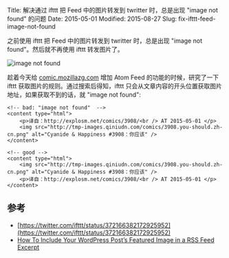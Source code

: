 Title: 解决通过 ifttt 把 Feed 中的图片转发到 twritter 时，总是出现 "image not found" 的问题
Date: 2015-05-01
Modified: 2015-08-27
Slug: fix-ifttt-feed-image-not-found


之前使用 ifttt 把 Feed 中的图片转发到 twritter 时，总是出现 "image not found"。然后就不再使用 ifttt 转发图片了。

![image not found](/static/images/ifttt-image-not-found.png)

趁着今天给 [comic.mozillazg.com](http://comic.mozillazg.com) 增加 Atom Feed 的功能的时候，研究了一下 ifttt 获取图片的规则。通过搜索后得知，ifttt 只会从文章内容的开头位置获取图片地址，如果获取不到的话，就 "image not found":


    <!-- bad: "image not found"  -->
    <content type="html">
        <p>译自：http://explosm.net/comics/3908/<br /> AT 2015-05-01 </p>
        <img src="http://tmp-images.qiniudn.com/comics/3908.you-should.zh-cn.png" alt="Cyanide & Happiness #3908：你应该" />
    </content>
    
    <!-- good -->
    <content type="html">
        <img src="http://tmp-images.qiniudn.com/comics/3908.you-should.zh-cn.png" alt="Cyanide & Happiness #3908：你应该" />
        <p>译自：http://explosm.net/comics/3908/<br /> AT 2015-05-01 </p>
    </content>


## 参考

* [https://twitter.com/ifttt/status/372166382172925952](https://twitter.com/ifttt/status/372166382172925952)
* [How To Include Your WordPress Post’s Featured Image in a RSS Feed Excerpt]( Excerpthttps://winwar.co.uk/2015/02/include-wordpress-posts-featured-image-rss-feed-excerpt/)
